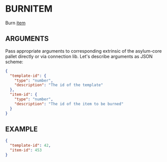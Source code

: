# BURNITEM

Burn [item](../entities/item.md)

## ARGUMENTS

Pass appropriate arguments to corresponding extrinsic of the asylum-core pallet directly or via connection lib. Let's describe arguments as JSON scheme:

```json
{
  "template-id": {
    "type": "number",
    "description": "The id of the template"
  },
  "item-id": {
    "type": "number",
    "description": "The id of the item to be burned"
  }
}
```

## EXAMPLE


```json
{
  "template-id": 42,
  "item-id": 453
}